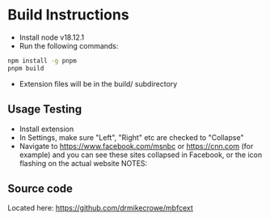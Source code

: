 # Build Instructions

- Install node v18.12.1
- Run the following commands:

```sh
npm install -g pnpm
pnpm build
```

- Extension files will be in the build/ subdirectory

## Usage Testing

- Install extension
- In Settings, make sure "Left", "Right" etc are checked to "Collapse"
- Navigate to https://www.facebook.com/msnbc or https://cnn.com (for example) and you can see these sites collapsed in Facebook, or the icon flashing on the actual website NOTES:

## Source code 

Located here: https://github.com/drmikecrowe/mbfcext
